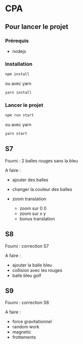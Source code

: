 # CPA

## Pour lancer le projet

### Prérequis

- nodejs

### Installation

```bash
npm install
```

ou avec yarn

```bash
yarn install
```


### Lancer le projet

```bash
npm run start
```

ou avec yarn

```bash
yarn start
```

## S7

Fourni : 2 balles rouges sans la bleu

A faire :

- ajouter des balles
- changer la couleur des balles
- zoom translation

  - zoom sur 0 0
  - zoom sur x y
  - bonus translation

## S8

Fourni : correction S7

A faire :

- ajouter la balle bleu
- collision avec les rouges
- balle bleu golf

## S9

Fourni : correction S8

A faire :

- force gravitationnel
- random work
- magnetic
- frottements
